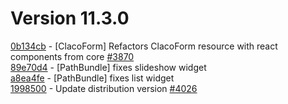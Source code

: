 # Version 11.3.0  

[0b134cb](https://github.com/claroline/Distribution/commit/0b134cb) - [ClacoForm] Refactors ClacoForm resource with react components from core [#3870](https://github.com/claroline/Distribution/pull/3870)  
[89e70d4](https://github.com/claroline/Distribution/commit/89e70d4) - [PathBundle] fixes slideshow widget  
[a8ea4fe](https://github.com/claroline/Distribution/commit/a8ea4fe) - [PathBundle] fixes list widget  
[1998500](https://github.com/claroline/Distribution/commit/1998500) - Update distribution version [#4026](https://github.com/claroline/Distribution/pull/4026)  

